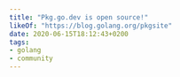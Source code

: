 ```yaml
---
title: "Pkg.go.dev is open source!"
likeOf: "https://blog.golang.org/pkgsite"
date: 2020-06-15T18:12:43+0200
tags:
- golang
- community
---
```

